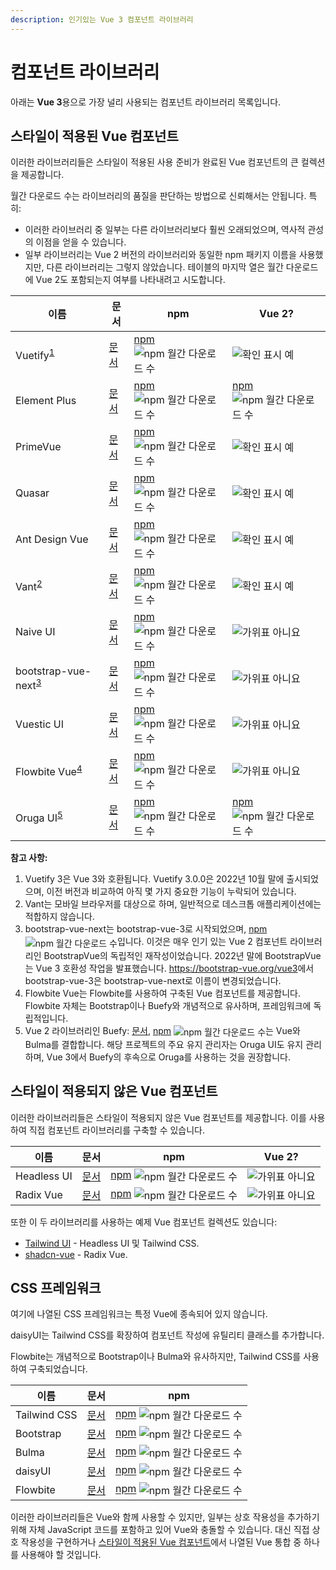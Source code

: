 ```yaml
---
description: 인기있는 Vue 3 컴포넌트 라이브러리
---
```

# 컴포넌트 라이브러리

아래는 **Vue 3**용으로 가장 널리 사용되는 컴포넌트 라이브러리 목록입니다.

## 스타일이 적용된 Vue 컴포넌트

이러한 라이브러리들은 스타일이 적용된 사용 준비가 완료된 Vue 컴포넌트의 큰 컬렉션을 제공합니다.

월간 다운로드 수는 라이브러리의 품질을 판단하는 방법으로 신뢰해서는 안됩니다. 특히:
* 이러한 라이브러리 중 일부는 다른 라이브러리보다 훨씬 오래되었으며, 역사적 관성의 이점을 얻을 수 있습니다.
* 일부 라이브러리는 Vue 2 버전의 라이브러리와 동일한 npm 패키지 이름을 사용했지만, 다른 라이브러리는 그렇지 않았습니다. 테이블의 마지막 열은 월간 다운로드에 Vue 2도 포함되는지 여부를 나타내려고 시도합니다.

<style>
img[src^="https://img.shields.io"] {
  display: inline-block;
  vertical-align: middle;
}

td > img {
  display: inline-block;
}
</style>
<script setup>
const cross = './images/cross.svg'
const tick = './images/tick.svg'
</script>

<table>
  <thead>
    <tr><th>이름</th><th>문서</th><th>npm</th><th>Vue 2?</th></tr>
  </thead>
  <tbody>
    <tr>
      <td>Vuetify<sup><a href="#component-libraries-notes">1</a></sup></td>
      <td><a href="https://vuetifyjs.com/en/introduction/why-vuetify/" target="_blank" rel="noopener noreferrer">문서</a></td>
      <td><a href="https://www.npmjs.com/package/vuetify" target="_blank" rel="noopener noreferrer">npm</a> <img alt="npm 월간 다운로드 수" src="https://img.shields.io/npm/dm/vuetify?color=%235588cc&label="></td>
      <td><img :src="tick" alt="확인 표시">&nbsp;예</td>
    </tr>
    <tr>
      <td>Element Plus</td>
      <td><a href="https://element-plus.org/en-US/" target="_blank" rel="noopener noreferrer">문서</a></td>
      <td><a href="https://www.npmjs.com/package/element-plus" target="_blank" rel="noopener noreferrer">npm</a> <img alt="npm 월간 다운로드 수" src="https://img.shields.io/npm/dm/element-plus?color=%235588cc&label="></td>
      <td><a href="https://www.npmjs.com/package/element-ui" target="_blank" rel="noopener noreferrer">npm</a> <img alt="npm 월간 다운로드 수" src="https://img.shields.io/npm/dm/element-ui?color=%235588cc&label="></td>
    </tr>
    <tr>
      <td>PrimeVue</td>
      <td><a href="https://primevue.org/installation" target="_blank" rel="noopener noreferrer">문서</a></td>
      <td><a href="https://www.npmjs.com/package/primevue" target="_blank" rel="noopener noreferrer">npm</a> <img alt="npm 월간 다운로드 수" src="https://img.shields.io/npm/dm/primevue?color=%235588cc&label="></td>
      <td><img :src="tick" alt="확인 표시">&nbsp;예</td>
    </tr>
    <tr>
      <td>Quasar</td>
      <td><a href="https://quasar.dev/components" target="_blank" rel="noopener noreferrer">문서</a></td>
      <td><a href="https://www.npmjs.com/package/quasar" target="_blank" rel="noopener noreferrer">npm</a> <img alt="npm 월간 다운로드 수" src="https://img.shields.io/npm/dm/quasar?color=%235588cc&label="></td>
      <td><img :src="tick" alt="확인 표시">&nbsp;예</td>
    </tr>
    <tr>
      <td>Ant Design Vue</td>
      <td><a href="https://www.antdv.com/components/overview/" target="_blank" rel="noopener noreferrer">문서</a></td>
      <td><a href="https://www.npmjs.com/package/ant-design-vue" target="_blank" rel="noopener noreferrer">npm</a> <img alt="npm 월간 다운로드 수" src="https://img.shields.io/npm/dm/ant-design-vue?color=%235588cc&label="></td>
      <td><img :src="tick" alt="확인 표시">&nbsp;예</td>
    </tr>
    <tr>
      <td>Vant<sup><a href="#component-libraries-notes">2</a></sup></td>
      <td><a href="https://vant-ui.github.io/vant" target="_blank" rel="noopener noreferrer">문서</a></td>
      <td><a href="https://www.npmjs.com/package/vant" target="_blank" rel="noopener noreferrer">npm</a> <img alt="npm 월간 다운로드 수" src="https://img.shields.io/npm/dm/vant?color=%235588cc&label="></td>
      <td><img :src="tick" alt="확인 표시">&nbsp;예</td>
    </tr>
    <tr>
      <td>Naive UI</td>
      <td><a href="https://www.naiveui.com/" target="_blank" rel="noopener noreferrer">문서</a></td>
      <td><a href="https://www.npmjs.com/package/naive-ui" target="_blank" rel="noopener noreferrer">npm</a> <img alt="npm 월간 다운로드 수" src="https://img.shields.io/npm/dm/naive-ui?color=%235588cc&label="></td>
      <td><img :src="cross" alt="가위표">&nbsp;아니요</td>
    </tr>
    <tr>
      <td>bootstrap-vue-next<sup><a href="#component-libraries-notes">3</a></sup></td>
      <td><a href="https://bootstrap-vue-next.github.io/bootstrap-vue-next/" target="_blank" rel="noopener noreferrer">문서</a></td>
      <td><a href="https://www.npmjs.com/package/bootstrap-vue-next" target="_blank" rel="noopener noreferrer">npm</a> <img alt="npm 월간 다운로드 수" src="https://img.shields.io/npm/dm/bootstrap-vue-next?color=%235588cc&label="></td>
      <td><img :src="cross" alt="가위표">&nbsp;아니요</td>
    </tr>
    <tr>
      <td>Vuestic UI</td>
      <td><a href="https://ui.vuestic.dev/" target="_blank" rel="noopener noreferrer">문서</a></td>
      <td><a href="https://www.npmjs.com/package/vuestic-ui" target="_blank" rel="noopener noreferrer">npm</a> <img alt="npm 월간 다운로드 수" src="https://img.shields.io/npm/dm/vuestic-ui?color=%235588cc&label="></td>
      <td><img :src="cross" alt="가위표">&nbsp;아니요</td>
    </tr>
    <tr>
      <td>Flowbite Vue<sup><a href="#component-libraries-notes">4</a></sup></td>
      <td><a href="https://flowbite-vue.com/" target="_blank" rel="noopener noreferrer">문서</a></td>
      <td><a href="https://www.npmjs.com/package/flowbite-vue" target="_blank" rel="noopener noreferrer">npm</a> <img alt="npm 월간 다운로드 수" src="https://img.shields.io/npm/dm/flowbite-vue?color=%235588cc&label="></td>
      <td><img :src="cross" alt="가위표">&nbsp;아니요</td>
    </tr>
    <tr>
      <td>Oruga UI<sup><a href="#component-libraries-notes">5</a></sup></td>
      <td><a href="https://oruga.io/documentation/" target="_blank" rel="noopener noreferrer">문서</a></td>
      <td><a href="https://www.npmjs.com/package/@oruga-ui/oruga-next" target="_blank" rel="noopener noreferrer">npm</a> <img alt="npm 월간 다운로드 수" src="https://img.shields.io/npm/dm/@oruga-ui/oruga-next?color=%235588cc&label="></td>
      <td><a href="https://www.npmjs.com/package/@oruga-ui/oruga" target="_blank" rel="noopener noreferrer">npm</a> <img alt="npm 월간 다운로드 수" src="https://img.shields.io/npm/dm/@oruga-ui/oruga?color=%235588cc&label="></td>
    </tr>
  </tbody>
</table>

<div id="component-libraries-notes"></div>

**참고 사항:**

1. Vuetify 3은 Vue 3와 호환됩니다. Vuetify 3.0.0은 2022년 10월 말에 출시되었으며, 이전 버전과 비교하여 아직 몇 가지 중요한 기능이 누락되어 있습니다.
2. Vant는 모바일 브라우저를 대상으로 하며, 일반적으로 데스크톱 애플리케이션에는 적합하지 않습니다.
3. bootstrap-vue-next는 bootstrap-vue-3로 시작되었으며, <a href="https://www.npmjs.com/package/bootstrap-vue-3" target="_blank" rel="noopener noreferrer">npm</a> <img alt="npm 월간 다운로드 수" src="https://img.shields.io/npm/dm/bootstrap-vue-3?color=%235588cc&label=">입니다. 이것은 매우 인기 있는 Vue 2 컴포넌트 라이브러리인 BootstrapVue의 독립적인 재작성이었습니다. 2022년 말에 BootstrapVue는 Vue 3 호환성 작업을 발표했습니다. <https://bootstrap-vue.org/vue3>에서 bootstrap-vue-3은 bootstrap-vue-next로 이름이 변경되었습니다.
4. Flowbite Vue는 Flowbite를 사용하여 구축된 Vue 컴포넌트를 제공합니다. Flowbite 자체는 Bootstrap이나 Buefy와 개념적으로 유사하며, 프레임워크에 독립적입니다.
5. Vue 2 라이브러리인 Buefy: <a href="https://buefy.org/" target="_blank" rel="noopener noreferrer">문서</a>, <a href="https://www.npmjs.com/package/buefy" target="_blank" rel="noopener noreferrer">npm</a> <img alt="npm 월간 다운로드 수" src="https://img.shields.io/npm/dm/buefy?color=%235588cc&label=">는 Vue와 Bulma를 결합합니다. 해당 프로젝트의 주요 유지 관리자는 Oruga UI도 유지 관리하며, Vue 3에서 Buefy의 후속으로 Oruga를 사용하는 것을 권장합니다.

## 스타일이 적용되지 않은 Vue 컴포넌트

이러한 라이브러리들은 스타일이 적용되지 않은 Vue 컴포넌트를 제공합니다. 이를 사용하여 직접 컴포넌트 라이브러리를 구축할 수 있습니다.

<table>
  <thead>
    <tr><th>이름</th><th>문서</th><th>npm</th><th>Vue 2?</th></tr>
  </thead>
  <tbody>
    <tr>
      <td>Headless UI</td>
      <td><a href="https://headlessui.dev/" target="_blank" rel="noopener noreferrer">문서</a></td>
      <td><a href="https://www.npmjs.com/package/@headlessui/vue" target="_blank" rel="noopener noreferrer">npm</a> <img alt="npm 월간 다운로드 수" src="https://img.shields.io/npm/dm/@headlessui/vue?color=%235588cc&label="></td>
      <td><img :src="cross" alt="가위표">&nbsp;아니요</td>
    </tr>
    <tr>
      <td>Radix Vue</td>
      <td><a href="https://www.radix-vue.com/" target="_blank" rel="noopener noreferrer">문서</a></td>
      <td><a href="https://www.npmjs.com/package/radix-vue" target="_blank" rel="noopener noreferrer">npm</a> <img alt="npm 월간 다운로드 수" src="https://img.shields.io/npm/dm/radix-vue?color=%235588cc&label="></td>
      <td><img :src="cross" alt="가위표">&nbsp;아니요</td>
    </tr>
  </tbody>
</table>

또한 이 두 라이브러리를 사용하는 예제 Vue 컴포넌트 컬렉션도 있습니다:

* [Tailwind UI](https://tailwindui.com/) - Headless UI 및 Tailwind CSS.
* [shadcn-vue](https://www.shadcn-vue.com/) - Radix Vue.

## CSS 프레임워크

여기에 나열된 CSS 프레임워크는 특정 Vue에 종속되어 있지 않습니다.

daisyUI는 Tailwind CSS를 확장하여 컴포넌트 작성에 유틸리티 클래스를 추가합니다.

Flowbite는 개념적으로 Bootstrap이나 Bulma와 유사하지만, Tailwind CSS를 사용하여 구축되었습니다.

<table>
  <thead>
    <tr><th>이름</th><th>문서</th><th>npm</th></tr>
  </thead>
  <tbody>
    <tr>
      <td>Tailwind CSS</td>
      <td><a href="https://tailwindcss.com/" target="_blank" rel="noopener noreferrer">문서</a></td>
      <td><a href="https://www.npmjs.com/package/tailwindcss" target="_blank" rel="noopener noreferrer">npm</a> <img alt="npm 월간 다운로드 수" src="https://img.shields.io/npm/dm/tailwindcss?color=%235588cc&label="></td>
    </tr>
    <tr>
      <td>Bootstrap</td>
      <td><a href="https://getbootstrap.com/" target="_blank" rel="noopener noreferrer">문서</a></td>
      <td><a href="https://www.npmjs.com/package/bootstrap" target="_blank" rel="noopener noreferrer">npm</a> <img alt="npm 월간 다운로드 수" src="https://img.shields.io/npm/dm/bootstrap?color=%235588cc&label="></td>
    </tr>
    <tr>
      <td>Bulma</td>
      <td><a href="https://bulma.io/" target="_blank" rel="noopener noreferrer">문서</a></td>
      <td><a href="https://www.npmjs.com/package/bulma" target="_blank" rel="noopener noreferrer">npm</a> <img alt="npm 월간 다운로드 수" src="https://img.shields.io/npm/dm/bulma?color=%235588cc&label="></td>
    </tr>
    <tr>
      <td>daisyUI</td>
      <td><a href="https://daisyui.com/" target="_blank" rel="noopener noreferrer">문서</a></td>
      <td><a href="https://www.npmjs.com/package/daisyui" target="_blank" rel="noopener noreferrer">npm</a> <img alt="npm 월간 다운로드 수" src="https://img.shields.io/npm/dm/daisyui?color=%235588cc&label="></td>
    </tr>
    <tr>
      <td>Flowbite</td>
      <td><a href="https://flowbite.com/" target="_blank" rel="noopener noreferrer">문서</a></td>
      <td><a href="https://www.npmjs.com/package/flowbite" target="_blank" rel="noopener noreferrer">npm</a> <img alt="npm 월간 다운로드 수" src="https://img.shields.io/npm/dm/flowbite?color=%235588cc&label="></td>
    </tr>
  </tbody>
</table>

이러한 라이브러리들은 Vue와 함께 사용할 수 있지만, 일부는 상호 작용성을 추가하기 위해 자체 JavaScript 코드를 포함하고 있어 Vue와 충돌할 수 있습니다. 대신 직접 상호 작용성을 구현하거나 [스타일이 적용된 Vue 컴포넌트](#styled-vue-components)에서 나열된 Vue 통합 중 하나를 사용해야 할 것입니다.
